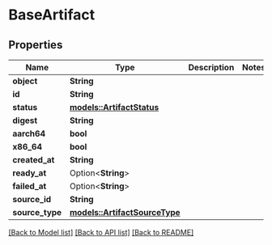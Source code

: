 # BaseArtifact

## Properties

Name | Type | Description | Notes
------------ | ------------- | ------------- | -------------
**object** | **String** |  | 
**id** | **String** |  | 
**status** | [**models::ArtifactStatus**](ArtifactStatus.md) |  | 
**digest** | **String** |  | 
**aarch64** | **bool** |  | 
**x86_64** | **bool** |  | 
**created_at** | **String** |  | 
**ready_at** | Option<**String**> |  | 
**failed_at** | Option<**String**> |  | 
**source_id** | **String** |  | 
**source_type** | [**models::ArtifactSourceType**](ArtifactSourceType.md) |  | 

[[Back to Model list]](../README.md#documentation-for-models) [[Back to API list]](../README.md#documentation-for-api-endpoints) [[Back to README]](../README.md)


